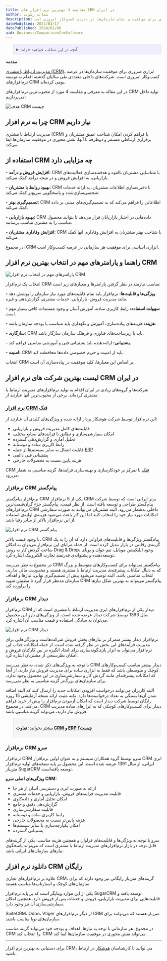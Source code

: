 ```yaml
---
title: مقایسه 4 بهترین نرم افزار های CRM در ایران
author: سمانه رشوند
description: مدیریت ارتباط با مشتری، ابزاری ضروری برای موفقیت و بقای سازمان‌ها در دنیای کسب‌وکار امروزی است. CRM با فراهم کردن امکان شناخت عمیق مشتریان و برقراری ارتباطی مستمر و دوطرفه با آنها، نقش محوری در موفقیت سازمان‌ها ایفا می‌کند.
dateModified: 2024/04/17
datePublished: 2024/01/06
uid: Business/ComparisonCrmSoftware
---
```

<blockquote style="background-color:#eeeefc; padding:0.5rem">

<details>
  <summary>آنچه در این مطلب خواهید خواند</summary>
  <ul>
    <li>چرا به نرم افزار CRM نیاز داریم</li>
    <li>استفاده از CRM چه مزایایی دارد</li>
    <li>راهنما و پارامترهای مهم در انتخاب بهترین نرم افزار CRM</li>
    <li>لیست بهترین شرکت های نرم افزار CRM در ایران</li>
    <ul>
      <li>نرم افزار CRM فنک</li>
      <li>نرم افزار CRM پیام گستر</li>
      <li>نرم افزار CRM دیدار</li>
      <li>نرم افزار CRM سرو</li>
    </ul>
    <li>دانلود نرم افزار CRM رایگان</li>
  </ul>
</details>

</blockquote>

**مقدمه**

<a href="https://www.hooshkar.com/Wiki/Business/WhatIsCrm" target="_blank">مدیریت ارتباط با مشتری (CRM)</a>، ابزاری ضروری برای موفقیت سازمان‌ها در عرصه کسب‌وکار امروزی است. شرکت‌های داخلی متعددی طی سالیان گذشته اقدام به توسعه نرم‌افزارهای CRM بومی کرده‌اند.

در این مقاله به معرفی و مقایسه 4 مورد از محبوب‌ترین نرم‌افزارهای CRM تولید داخل می‌پردازیم:

![هدف CRM چیست](./Images/ComparisonCrmSoftware-01.webp)

## چرا به نرم افزار CRM نیاز داریم

مدیریت ارتباط با مشتری (CRM) با فراهم کردن امکان شناخت عمیق مشتریان و برقراری ارتباطی مستمر و دوطرفه با آنها، نقش محوری در موفقیت سازمان‌ها ایفا می‌کند. 


## استفاده از CRM چه مزایایی دارد

**- افزایش فروش و درآمد:** CRM با شناسایی مشتریان بالقوه و هدفمندسازی فعالیت‌های بازاریابی، به افزایش فروش و در نتیجه درآمد کمک می‌کند.

**- بهبود روابط با مشتریان:** CRM با ذخیره‌سازی اطلاعات مشتریان، به ارائه خدمات شخصی‌سازی‌شده و پاسخگویی سریع‌تر کمک می‌کند.

**- تصمیم‌گیری بهتر:** CRM اطلاعاتی را فراهم می‌کند که به تصمیم‌گیری‌های مبتنی بر داده کمک می‌کند.

**- بهبود بازاریابی:** CRM داده‌هایی در اختیار بازاریابان قرار می‌دهد تا بتوانند محصول مناسب را به مشتری مناسب برسانند. 

**- افزایش وفاداری مشتریان:** CRM با شناخت بهتر مشتریان به افزایش وفاداری آنها کمک می‌کند.

در مجموع، CRM ابزاری اساسی برای موفقیت هر سازمانی در عرصه کسب‌وکار است.


## راهنما و پارامترهای مهم در انتخاب بهترین نرم افزار CRM

![پارامترهای مهم در انتخاب نرم افزار CRM](./Images/ComparisonCrmSoftware-02.webp)

انتخاب یک نرم‌افزار CRM مناسب نیازمند در نظر گرفتن پارامترها و معیارهای زیر است:

**- ویژگی‌ها و قابلیت‌ها:** نرم‌افزار باید تمام قابلیت‌های مورد نیاز سازمان را پوشش دهد مانند مدیریت فروش، بازاریابی، خدمات مشتری، گزارش‌دهی و غیره.

**- سهولت استفاده:** رابط کاربری ساده، آموزش آسان و وجود مستندات کافی بسیار مهم است. 

**- هزینه:** هزینه‌های پیاده‌سازی، آموزش و نگهداری باید متناسب با بودجه سازمان باشد.

**- سازگاری:** CRM باید با زیرساخت‌های فناوری و فرهنگ سازمان سازگار باشد.

**- پشتیبانی:** ارائه‌دهنده باید پشتیبانی فنی و آموزشی مناسبی فراهم کند.

**- امنیت:** CRM باید از امنیت و حریم خصوصی داده‌ها محافظت کند.

انتخاب CRM بر اساس این معیارها، کلید موفقیت در پیاده‌سازی آن است.

## لیست بهترین شرکت های نرم افزار CRM در ایران

شرکت‌ها و گروه‌های زیادی در ایران اقدام به تولید نرم‌افزارهای مدیریت ارتباط با مشتری کرده‌اند. برخی از محبوب‌ترین آنها عبارتند از:

### <a href="https://www.hooshkar.com/Software/Fennec/Module/CRM" target="_blank">نرم افزار  CRM فنک</a>

این نرم‌افزار توسط شرکت هوشکار پرداز ارائه شده و ویژگی‌های کلیدی آن عبارتند از:

-	قابلیت‌های کامل مدیریت فروش و بازاریابی
-	امکان سفارشی‌سازی و تطابق با فرایندهای صنایع مختلف
-	تحلیل آماری و گزارش‌دهی گسترده 
-	رابط کاربری ساده و دوستانه
-	قابلیت اتصال به سایر سیستم‌ها از جمله <a href="https://www.hooshkar.com/Software/Fennec" target="_blank">ERP</a>
-	پشتیبانی فنی دائمی
-	هزینه پایین نسبت به محصولات خارجی

CRM <a href="https://www.hooshkar.com/Software/Fennec" target="_blank">فنک</a> با تمرکز بر خودکارسازی و بهینه‌سازی فرایندها، گزینه مناسبی به شمار می‌رود.

### نرم‌افزار CRM پیام‌گستر
نرم‌افزار پیام‌گستر CRM یکی از 5 نرم‌افزار CRM برتر ایرانی است که توسط شرکت پیام‌گستر طراحی و توسعه یافته است. از نظر قیمت، پیام‌گستر جزء گران‌قیمت‌ترین نرم‌افزارهای CRM داخلی به‌شمار می‌رود. البته مشتریان می‌توانند به صورت سفارشی امکانات مورد نیاز خود را انتخاب کنند اما این کار باعث می‌شود هزینه‌ی اولیه‌ی استفاده از این نرم‌افزار بالاتر از سایر رقبا باشد.

![نرم افزار CRM پیام گستر](./Images/ComparisonCrmSoftware-03.webp)

با وجود قیمت بالاتر،  CRM پیام‌گستر ویژگی‌ها و قابلیت‌های فراوانی دارد که آن را به یک گزینه‌ی رقابتی در بازار تبدیل کرده است. از جمله مزایای این نرم‌افزار می‌توان به امکان ساخت گردش کار به روش Drag & Drop، وجود اپلیکیشن موبایل، تیم جوان و پویای توسعه‌دهنده و پشتوانه‌ی قدرتمند تجارت الکترونیک اشاره کرد.

در مجموع به نظر می‌رسد CRM پیام‌گستر می‌تواند برای کسب‌وکارهای متوسط و بزرگ که به دنبال امکانات پیشرفته‌ی مدیریت ارتباط با مشتری هستند و محدودیت مالی ندارند، انتخاب مناسبی باشد. البته توصیه می‌شود پیش از تصمیم‌گیری نهایی، نیازها و اهداف سازمان مدنظر قرار گیرد تا مطمئن شوید CRM پیام‌گستر می‌تواند به بهترین شکل نیازها را برآورده کند.

### نرم‌افزار CRM دیدار

نرم‌افزار CRM دیدار یکی از نرم‌افزارهای ابری مدیریت ارتباط با مشتری است که از سال 1393 توسط شرکت دیدار عرضه شده است. از ویژگی‌های بارز این محصول می‌توان به سادگی استفاده و قیمت مناسب آن اشاره کرد. 

![نرم افزار CRM دیدار](./Images/ComparisonCrmSoftware-04.webp)

نرم‌افزار دیدار بیشتر متمرکز بر نیازهای بخش فروش شرکت‌هاست و ویژگی‌هایی برای مدیریت فرآیندهای این بخش در نظر گرفته شده است. از جمله امکانات جذاب این نرم‌افزار می‌توان به ابزار بازی‌گونه‌سازی برای ایجاد انگیزه در بین کارکنان فروش و امکان نظرسنجی از مشتریان اشاره کرد.

با توجه به ویژگی‌های ذکر شده، به نظر می‌رسد CRM دیدار بیشتر مناسب کسب‌وکارهای کوچک و متوسطی باشد که فقط به ابزاری ساده برای مدیریت فروش نیاز دارند. از آنجا که امکانات پیشرفته‌ای مانند گردش کار و سفارشی‌سازی در این محصول وجود ندارد، برای سازمان‌های بزرگ‌تر گزینه مناسبی به نظر نمی‌رسد. 

البته کاربران می‌توانند درخواست افزودن امکانات جدید را ارسال کنند که البته اضافه شدن آن‌ها بستگی به تعداد درخواست‌ها دارد. نکته مثبت ارائه نسخه آزمایشی 15 روزه رایگان توسط شرکت دیدار است که امکان آزمودن نرم‌افزار را پیش از خرید فراهم می‌کند. در مجموع، CRM دیدار برای کسب‌وکارهای کوچکی که به ابزارهای ساده مدیریت فروش نیاز دارند، می‌تواند گزینه مناسبی باشد.

<blockquote style="background-color:#f5f5f5; padding:0.5rem">
<p><strong>بیشتر بخوانید: <a href="https://www.hooshkar.com/Wiki/Business/CrmAndErpDifferences" target="_blank">تفاوت CRM و ERP چیست؟</a></p></strong></blockquote>

### نرم‌افزار CRM سرو

نرم‌افزار CRM سرو توسط گروه همکاران سیستم و به عنوان اولین نرم‌افزار CRM ابری ایرانی، از سال 1391 عرضه شده است. این محصول بر پایه نسخه‌های اولیه نرم‌افزار متن‌باز SugarCRM توسعه یافته‌است.  

**ویژگی‌های اصلی سرو CRM:**

- ارائه به صورت ابری و دسترسی آسان از هر جا 
- قابلیت مدیریت فرایندهای فروش، بازاریابی و خدمات مشتری
- امکان تحلیل آماری و داده‌کاوی 
- گزارش‌دهی دقیق و جامع
- قابلیت سفارشی‌سازی 
- رابط کاربری ساده و دوستانه
- هزینه پایین‌تر نسبت به محصولات خارجی
- امکان یکپارچه‌سازی با سایر سیستم‌ها
- پشتیبانی گسترده

سرو با توجه به ویژگی‌ها و قابلیت‌های فراوان و همچنین هزینه مناسب، یکی از گزینه‌های قابل توجه در بازار نرم‌افزارهای مدیریت ارتباط با مشتری است که می‌تواند پاسخگوی نیازهای سازمان‌های ایرانی باشد.

## دانلود نرم افزار CRM رایگان

علاوه بر نرم‌افزارهای تجاری CRM، گزینه‌های متن‌باز رایگانی نیز وجود دارند که برای سازمان‌های کوچک و استارتاپ‌ها مناسب هستند.

یکی از این موارد ویتایگر است که بر پایه نرم‌افزار SugarCRM توسعه یافته و قابلیت‌هایی برای مدیریت بازاریابی، فروش و خدمات پس از فروش دارد. همچنین امکان سفارشی‌سازی آن نیز وجود دارد.

SuiteCRM، Odoo، Vtiger از دیگر نرم‌افزارهای CRM متن‌باز هستند که می‌توانند برای سازمان‌های نوپا مناسب باشند.

در مجموع، هر سازمانی با توجه به نیازها، اهداف و بودجه خود می‌تواند گزینه مناسب CRM را انتخاب کند. CRM می‌تواند نقش محوری در موفقیت سازمان‌ها ایفا کند.

---
برای دستیابی به بهترین نرم افزار CRM، می توانید با کارشناسان <a href="https://www.hooshkar.com" target="_blank">هوشکار</a> در ارتباط باشید.